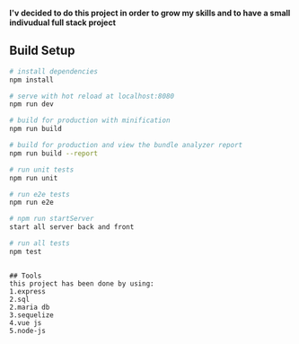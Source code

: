 **I'v decided to do this project in order to grow my skills and to have a small indivudual full stack project**

## Build Setup

``` bash
# install dependencies
npm install

# serve with hot reload at localhost:8080
npm run dev

# build for production with minification
npm run build

# build for production and view the bundle analyzer report
npm run build --report

# run unit tests
npm run unit

# run e2e tests
npm run e2e

# npm run startServer
start all server back and front

# run all tests
npm test
```

```

## Tools
this project has been done by using:
1.express 
2.sql
2.maria db
3.sequelize
4.vue js
5.node-js

